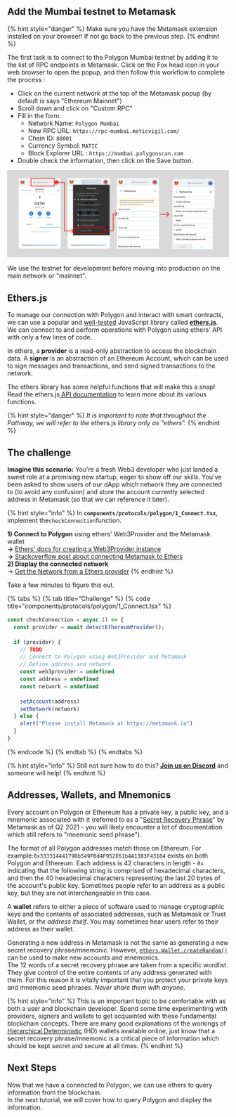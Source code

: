 # 

## Add the Mumbai testnet to Metamask

{% hint style="danger" %}
Make sure you have the Metamask extension installed on your browser! If not go back to the previous step.
{% endhint %}

The first task is to connect to the Polygon Mumbai testnet by adding it to the list of RPC endpoints in Metamask. Click on the Fox head icon in your web browser to open the popup, and then follow this workflow to complete the process :

* Click on the current network at the top of the Metamask popup \(by default is says "Ethereum Mainnet"\)
* Scroll down and click on "Custom RPC"
* Fill in the form:
  * Network Name: `Polygon Mumbai`
  * New RPC URL: `https://rpc-mumbai.maticvigil.com/`
  * Chain ID: `80001`
  * Currency Symbol: `MATIC`
  * Block Explorer URL : `https://mumbai.polygonscan.com`
* Double check the information, then click on the Save button.

![](../../../.gitbook/assets/add_mumbai.png)

We use the testnet for development before moving into production on the main network or "mainnet".

## Ethers.js

To manage our connection with Polygon and interact with smart contracts, we can use a popular and [well-tested](https://docs.ethers.io/v5/testing/) JavaScript library called [**ethers.js**](https://docs.ethers.io/v5/api/). We can connect to and perform operations with Polygon using ethers' API with only a few lines of code. 

In ethers, a **provider** is a read-only abstraction to access the blockchain data. A **signer** is an abstraction of an Ethereum Account, which can be used to sign messages and transactions, and send signed transactions to the network.

The ethers library has some helpful functions that will make this a snap! Read the ethers.js[ API documentation](https://docs.ethers.io/v5/api/) to learn more about its various functions. 

{% hint style="danger" %}
_It is important to note that throughout the Pathway, we will refer to the_ ethers.js _library only as "_ethers_"._
{% endhint %}

## The challenge

**Imagine this scenario:** You're a fresh Web3 developer who just landed a sweet role at a promising new startup, eager to show off our skills. You've been asked to show users of our dApp which network they are connected to \(to avoid any confusion\) and store the account currently selected address in Metamask \(so that we can reference it later\).

{% hint style="info" %}
In **`components/protocols/polygon/1_Connect.tsx`**, implement the`checkConnection`function.

**1\) Connect to Polygon** using ethers' Web3Provider and the Metamask wallet  
     **→** [Ethers' docs for creating a Web3Provider instance](https://docs.ethers.io/v5/api/providers/other/#Web3Provider)  
     **→** [Stackoverflow post about connecting Metamask to Ethers](https://stackoverflow.com/questions/60785630/how-to-connect-ethers-js-with-metamask)  
**2\) Display the connected network**  
     → [Get the Network from a Ethers provider](https://docs.ethers.io/v5/api/providers/)
{% endhint %}

Take a few minutes to figure this out.

{% tabs %}
{% tab title="Challenge" %}
{% code title="components/protocols/polygon/1\_Connect.tsx" %}
```jsx
const checkConnection = async () => {
  const provider = await detectEthereumProvider();

  if (provider) {
    // TODO
    // Connect to Polygon using Web3Provider and Metamask
    // Define address and network
    const web3provider = undefined
    const address = undefined
    const network = undefined

    setAccount(address)
    setNetwork(network)
  } else {
    alert("Please install Metamask at https://metamask.io")
  }
}
```
{% endcode %}
{% endtab %}
{% endtabs %}

{% hint style="info" %}
Still not sure how to do this? [**Join us on Discord**](https://discord.gg/fszyM7K) and someone will help!
{% endhint %}

## Addresses, Wallets, and Mnemonics

Every account on Polygon or Ethereum has a private key, a public key, and a mnemonic associated with it \(referred to as a "[Secret Recovery Phrase](https://community.metamask.io/t/what-is-a-secret-recovery-phrase-and-how-to-keep-your-crypto-wallet-secure/3440)" by Metamask as of Q2 2021 - you will likely encounter a lot of documentation which still refers to "mnemonic seed phrase"\). 

The format of all Polygon addresses match those on Ethereum. For example:`0x333314441798b549F0d4F952E61b4A1383F43104` exists on both Polygon and Ethereum. Each address is 42 characters in length - `0x` indicating that the following string is comprised of hexadecimal characters, and then the 40 hexadecimal characters representing the last 20 bytes of the account's public key. Sometimes people refer to an address as a public key, but they are not interchangeable in this case.

A **wallet** refers to either a piece of software used to manage cryptographic keys and the contents of associated addresses, such as Metamask or Trust Wallet, or _the address itself_. You may sometimes hear users refer to their address as their wallet.  
  
Generating a new address in Metamask is not the same as generating a new secret recovery phrase/mnemonic. However, [`ethers.Wallet.createRandom()`](https://docs.ethers.io/v5/api/signer/#Wallet-createRandom) can be used to make new accounts and mnemonics.   
The 12 words of a secret recovery phrase are taken from a specific wordlist. They give control of the entire contents of any address generated with them. For this reason it is vitally important that you protect your private keys and mnemonic seed phrases. _Never share them with anyone_. 

{% hint style="info" %}
This is an important topic to be comfortable with as both a user and blockchain developer. Spend some time experimenting with providers, signers and wallets to get acquainted with these fundamental blockchain concepts. There are many good explanations of the workings of [Hierarchical Deterministic](https://weteachblockchain.org/courses/bitcoin-for-developers/3/hd-wallets) \(HD\) wallets available online, just know that a secret recovery phrase/mnemonic is a critical piece of information which should be kept secret and secure at all times. 
{% endhint %}

## Next Steps

Now that we have a connected to Polygon, we can use ethers to query information from the blockchain.  
In the next tutorial, we will cover how to query Polygon and display the information.

